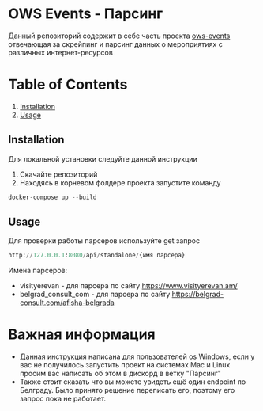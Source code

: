 # OWS Events - Парсинг
Данный репозиторий содержит в себе часть проекта [ows-events](https://github.com/openworld-community/ows-events) отвечающая за скрейпинг и парсинг данных о мероприятиях с различных интернет-ресурсов
# Table of Contents

1. [Installation](#installation)
2. [Usage](#usage)

## Installation
Для локальной установки следуйте данной инструкции
1. Скачайте репозиторий
2. Находясь в корневом фолдере проекта запустите команду
```python
docker-compose up --build
```

## Usage
Для проверки работы парсеров используйте get запрос
```python
http://127.0.0.1:8080/api/standalone/{имя парсера}
```
Имена парсеров:
* visityerevan - для парсера по сайту https://www.visityerevan.am/
* belgrad_consult_com - для парсера по сайту https://belgrad-consult.com/afisha-belgrada

# Важная информация
- Данная инструкция написана для пользователей os Windows, если у вас не получилось запустить проект на системах Mac и Linux просим вас написать об этом в дискорд в ветку "Парсинг"
- Также стоит сказать что вы можете увидеть ещё один endpoint по Белграду. Было принято решение переписать его, поэтому его запрос пока не работает.
